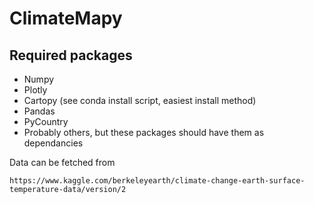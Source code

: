 # ClimateMapy

## Required packages

- Numpy
- Plotly
- Cartopy (see conda install script, easiest install method)
- Pandas
- PyCountry
- Probably others, but these packages should have them as dependancies 

Data can be fetched from 

```
https://www.kaggle.com/berkeleyearth/climate-change-earth-surface-temperature-data/version/2
``` 

